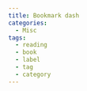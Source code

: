 ```yaml
---
title: Bookmark dash
categories:
  - Misc
tags:
  - reading
  - book
  - label
  - tag
  - category
---
```

